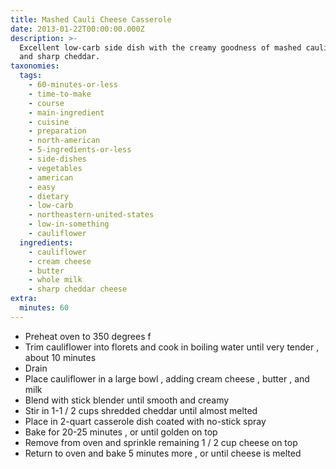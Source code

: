 ```yaml
---
title: Mashed Cauli Cheese Casserole
date: 2013-01-22T00:00:00.000Z
description: >-
  Excellent low-carb side dish with the creamy goodness of mashed cauliflower
  and sharp cheddar.
taxonomies:
  tags:
    - 60-minutes-or-less
    - time-to-make
    - course
    - main-ingredient
    - cuisine
    - preparation
    - north-american
    - 5-ingredients-or-less
    - side-dishes
    - vegetables
    - american
    - easy
    - dietary
    - low-carb
    - northeastern-united-states
    - low-in-something
    - cauliflower
  ingredients:
    - cauliflower
    - cream cheese
    - butter
    - whole milk
    - sharp cheddar cheese
extra:
  minutes: 60
---
```

 - Preheat oven to 350 degrees f
 - Trim cauliflower into florets and cook in boiling water until very tender , about 10 minutes
 - Drain
 - Place cauliflower in a large bowl , adding cream cheese , butter , and milk
 - Blend with stick blender until smooth and creamy
 - Stir in 1-1 / 2 cups shredded cheddar until almost melted
 - Place in 2-quart casserole dish coated with no-stick spray
 - Bake for 20-25 minutes , or until golden on top
 - Remove from oven and sprinkle remaining 1 / 2 cup cheese on top
 - Return to oven and bake 5 minutes more , or until cheese is melted
